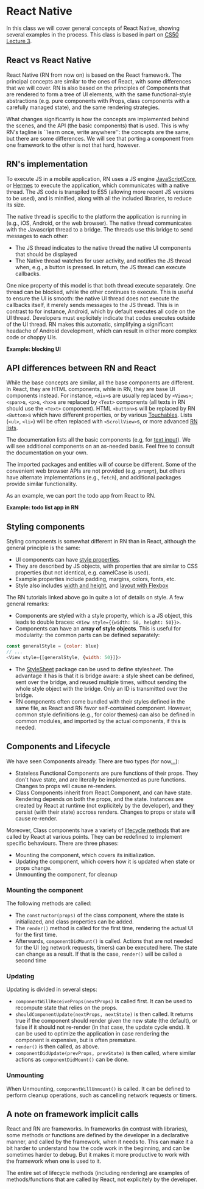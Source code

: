 # React Native

In this class we will cover general concepts of React Native, showing several examples in the process. This class is based in part on [CS50 Lecture 3](https://video.cs50.net/mobile/2018/spring/lectures/3).

## React vs React Native

React Native (RN from now on) is based on the React framework. The principal concepts are similar to the ones of React, with some differences that we will cover. RN is also based on the principles of Components that are rendered to form a tree of UI elements, with the same functional-style abstractions (e.g. pure components with Props, class components with a carefully managed state), and the same rendering strategies.

What changes significantly is how the concepts are implemented behind the scenes, and the API (the basic components) that is used. This is why RN's tagline is ``learn once, write anywhere'': the concepts are the same, but there are some differences. We will see that porting a component from one framework to the other is not that hard, however.

## RN's implementation

To execute JS in a mobile application, RN uses a JS engine [JavaScriptCore](http://trac.webkit.org/wiki/JavaScriptCore), or [Hermes](https://facebook.github.io/react-native/docs/hermes/) to execute the application, which communicates with a native thread. The JS code is transpiled to ES5 (allowing more recent JS versions to be used), and is minified, along with all the included libraries, to reduce its size. 

The native thread is specific to the platform the application is running in (e.g., iOS, Android, or the web browser). The native thread communicates with the Javascript thread to a bridge. The threads use this bridge to send messages to each other:
- The JS thread indicates to the native thread the native UI components that should be displayed
- The Native thread watches for user activity, and notifies the JS thread when, e.g., a button is pressed. In return, the JS thread can execute callbacks.

One nice property of this model is that both thread execute separately. One thread can be blocked, while the other continues to execute. This is useful to ensure the UI is smooth: the native UI thread does not execute the callbacks itself, it merely sends messages to the JS thread. This is in contrast to for instance, Android, which by default executes all code on the UI thread. Developers must explicitely indicate that codes executes outside of the UI thread. RN makes this automatic, simplifying a significant headache of Android development, which can result in either more complex code or choppy UIs.

**Example: blocking UI**

## API differences between RN and React

While the base concepts are similar, all the base components are different. In React, they are HTML components, while in RN, they are base UI components instead. For instance, `<div>`s are usually replaced by `<Views>`; `<span>`s, `<p>`s, `<hx>`s are replaced by `<Text>` components (all texts in RN should use the `<Text>` component). HTML `<button>`s will be replaced by RN `<Button>`s which have different properties, or by various [Touchables](https://facebook.github.io/react-native/docs/handling-touches). Lists (`<ul>`, `<li>`) will be often replaced with `<ScrollView>`s, or more advanced [RN lists](https://facebook.github.io/react-native/docs/using-a-listview). 

The documentation lists all the basic components (e.g, for [text input](https://facebook.github.io/react-native/docs/handling-text-input)). We will see additional components on an as-needed basis. Feel free to consult the documentation on your own.

The imported packages and entities will of course be different. Some of the convenient web browser APIs are not provided (e.g. `prompt`), but others have alternate implementations (e.g., `fetch`), and additional packages provide similar functionality.

As an example, we can port the todo app from React to RN. 

**Example: todo list app in RN**

## Styling components

Styling components is somewhat different in RN than in React, although the general principle is the same: 
- UI components can have [style properties](https://facebook.github.io/react-native/docs/style). 
- They are described by JS objects, with properties that are similar to CSS properties (but not identical, e.g. camelCase is used).
- Example properties include padding, margins, colors, fonts, etc. 
- Style also includes [width and height](https://facebook.github.io/react-native/docs/height-and-width), and [layout with Flexbox](https://facebook.github.io/react-native/docs/flexbox)

The RN tutorials linked above go in quite a lot of details on style. A few general remarks:
- Components are styled with a style property, which is a JS object, this leads to double braces: `<View style={{width: 50, height: 50}}>`.
- Components can have an **array of style objects**. This is useful for modularity: the common parts can be defined separately: 
```javascript
const generalStyle = {color: blue}
// ...
<View style={[generalStyle, {width: 50}]}>
```
- The [StyleSheet](https://facebook.github.io/react-native/docs/stylesheet) package can be used to define stylesheet. The advantage it has is that it is bridge aware: a style sheet can be defined, sent over the bridge, and reused multiple times, without sending the whole style object with the bridge. Only an ID is transmitted over the bridge.
- RN components often come bundled with their styles defined in the same file, as React and RN favor self-contained component. However, common style definitions (e.g., for color themes) can also be defined in common modules, and imported by the actual components, if this is needed.

## Components and Lifecycle

We have seen Components already. There are two types (for now[...](https://reactjs.org/docs/hooks-intro.html)):
- Stateless Functional Components are pure functions of their props. They don't have state, and are literally be implemented as pure functions. Changes to props will cause re-renders.
- Class Components inherit from React.Component, and can have state. Rendering depends on both the props, and the state. Instances are created by React at runtime (not explicitely by the developer), and they persist (with their state) accross renders. Changes to props or state will cause re-render.

Moreover, Class components have a variety of [lifecycle methods](https://reactjs.org/docs/state-and-lifecycle.html) that are called by React at various points. They can be redefined to implement specific behaviours. There are three phases:
- Mounting the component, which covers its initialization.
- Updating the component, which covers how it is updated when state or props change.
- Unmounting the component, for cleanup

### Mounting the component
The following methods are called:
- The `constructor(props)` of the class component, where the state is initialiazed, and class properties can be added.
- The `render()` method is called for the first time, rendering the actual UI for the first time.
- Afterwards, `componentDidMount()` is called. Actions that are not needed for the UI (eg network requests, timers) can be executed here. The state can change as a result. If that is the case, `render()` will be called a second time

### Updating

Updating is divided in several steps:

- `componentWillReceiveProps(nextProps)` is called first. It can be used to recompute state that relies on the props.
- `shouldComponentUpdate(nextProps, nextState)` is then called. It returns true if the component should render given the new state (the default), or false if it should not re-render (in that case, the update cycle ends). It can be used to optimize the application in case rendering the component is expensive, but is often premature.
- `render()` is then called, as above.
- `componentDidUpdate(prevProps, prevState)` is then called, where similar actions as `componentDidMount()` can be done.

### Unmounting

When Unmounting, `componentWillUnmount()` is called. It can be defined to perform cleanup operations, such as cancelling network requests or timers.

## A note on framework implicit calls

React and RN are frameworks. In frameworks (in contrast with libraries), some methods or functions are defined by the developer in a declarative manner, and called by the framework, when it needs to. This can make it a bit harder to understand how the code work in the beginning, and can be sometimes harder to debug. But it makes it more productive to work with the framework when one is used to it. 

The entire set of lifecycle methods (including rendering) are examples of methods/functions that are called by React, not explicitely by the developer.
